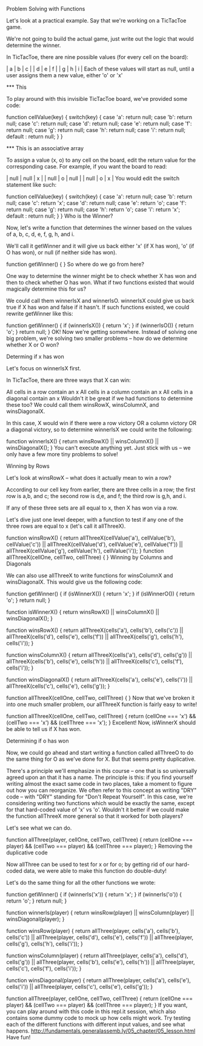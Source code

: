 Problem Solving with Functions

Let's look at a practical example. Say that we're working on a TicTacToe game.

We're not going to build the actual game, just write out the logic that would determine the winner.

In TicTacToe, there are nine possible values (for every cell on the board):

| a | b | c |
| d | e | f |
| g | h | i |
Each of these values will start as null, until a user assigns them a new value, either 'o' or 'x'

*** This

To play around with this invisible TicTacToe board, we've provided some code:

function cellValue(key) {
  switch(key) {
    case 'a': return null;
    case 'b': return null;
    case 'c': return null;
    case 'd': return null;
    case 'e': return null;
    case 'f': return null;
    case 'g': return null;
    case 'h': return null;
    case 'i': return null;
    default : return null;
  }
}

*** This is an associative array

To assign a value (x, o) to any cell on the board, edit the return value for the corresponding case. For example, if you want the board to read:

| null | null |   x  |
| null |   o  | null |
| null |   o  |   x  |
You would edit the switch statement like such:

function cellValue(key) {
  switch(key) {
    case 'a': return null;
    case 'b': return null;
    case 'c': return 'x';
    case 'd': return null;
    case 'e': return 'o';
    case 'f': return null;
    case 'g': return null;
    case 'h': return 'o';
    case 'i': return 'x';
    default : return null;
  }
}
Who is the Winner?

Now, let's write a function that determines the winner based on the values of a, b, c, d, e, f, g, h, and i.

We'll call it getWinner and it will give us back either 'x' (if X has won), 'o' (if O has won), or null (if neither side has won).

function getWinner() {
}
So where do we go from here?

One way to determine the winner might be to check whether X has won and then to check whether O has won. What if two functions existed that would magically determine this for us?

We could call them winnerIsX and winnerIsO. winnerIsX could give us back true if X has won and false if it hasn't. If such functions existed, we could rewrite getWinner like this:

  function getWinner() {
    if (winnerIsX()) {
      return 'x';
    }
    if (winnerIsO()) {
      return 'o';
    }
    return null;
  }
OK! Now we're getting somewhere. Instead of solving one big problem, we're solving two smaller problems – how do we determine whether X or O won?

Determing if x has won

Let's focus on winnerIsX first.

In TicTacToe, there are three ways that X can win:

All cells in a row contain an x
All cells in a column contain an x
All cells in a diagonal contain an x
Wouldn't it be great if we had functions to determine these too? We could call them winsRowX, winsColumnX, and winsDiagonalX.

In this case, X would win if there were a row victory OR a column victory OR a diagonal victory, so to determine winnerIsX we could write the following:

function winnerIsX() {
  return winsRowX() || winsColumnX() || winsDiagonalX();
}
You can't execute anything yet. Just stick with us – we only have a few more tiny problems to solve!

Winning by Rows

Let's look at winsRowX – what does it actually mean to win a row?

According to our cell key from earlier, there are three cells in a row; the first row is a,b, and c; the second row is d,e, and f; the third row is g,h, and i.

If any of these three sets are all equal to x, then X has won via a row.

Let's dive just one level deeper, with a function to test if any one of the three rows are equal to x (let's call it allThreeX).

function winsRowX() {
  return allThreeX(cellValue('a'), cellValue('b'), cellValue('c')) ||
          allThreeX(cellValue('d'), cellValue('e'), cellValue('f')) ||
          allThreeX(cellValue('g'), cellValue('h'), cellValue('i'));
}
function allThreeX(cellOne, cellTwo, cellThree) {
}
Winning by Columns and Diagonals

We can also use allThreeX to write functions for winsColumnX and winsDiagonalX. This would give us the following code:

function getWinner() {
  if (isWinnerX()) {
    return 'x';
  }
  if (isWinnerO()) {
    return 'o';
  }
  return null;
}

function isWinnerX() {
  return winsRowX() || winsColumnX() || winsDiagonalX();
}

function winsRowX() {
  return allThreeX(cells('a'), cells('b'), cells('c')) ||
         allThreeX(cells('d'), cells('e'), cells('f')) ||
         allThreeX(cells('g'), cells('h'), cells('i'));
}

function winsColumnX() {
  return allThreeX(cells('a'), cells('d'), cells('g')) ||
         allThreeX(cells('b'), cells('e'), cells('h')) ||
         allThreeX(cells('c'), cells('f'), cells('i'));
}

function winsDiagonalX() {
  return allThreeX(cells('a'), cells('e'), cells('i')) ||
         allThreeX(cells('c'), cells('e'), cells('g'));
}

function allThreeX(cellOne, cellTwo, cellThree) {
}
Now that we've broken it into one much smaller problem, our allThreeX function is fairly easy to write!

function allThreeX(cellOne, cellTwo, cellThree) {
  return (cellOne === 'x') && (cellTwo === 'x') && (cellThree === 'x');
}
Excellent! Now, isWinnerX should be able to tell us if X has won.

Determining if o has won

Now, we could go ahead and start writing a function called allThreeO to do the same thing for O as we've done for X. But that seems pretty duplicative.

There's a principle we'll emphasize in this course – one that is so universally agreed upon an that it has a name. The principle is this: if you find yourself writing almost the exact same code in two places, take a moment to figure out how you can reorganize. We often refer to this concept as writing "DRY" code – with "DRY" standing for "Don't Repeat Yourself". In this case, we're considering writing two functions which would be exactly the same, except for that hard-coded value of 'x' vs 'o'. Wouldn't it better if we could make the function allThreeX more general so that it worked for both players?

Let's see what we can do.

function allThree(player, cellOne, cellTwo, cellThree) {
  return (cellOne === player) && (cellTwo === player) && (cellThree === player);
}
Removing the duplicative code

Now allThree can be used to test for x or for o; by getting rid of our hard-coded data, we were able to make this function do double-duty!

Let's do the same thing for all the other functions we wrote:

function getWinner() {
  if (winnerIs('x')) {
    return 'x';
  }
  if (winnerIs('o')) {
    return 'o';
  }
  return null;
}

function winnerIs(player) {
  return winsRow(player) || winsColumn(player) || winsDiagonal(player);
}

function winsRow(player) {
  return allThree(player, cells('a'), cells('b'), cells('c')) ||
         allThree(player, cells('d'), cells('e'), cells('f')) ||
         allThree(player, cells('g'), cells('h'), cells('i'));
}

function winsColumn(player) {
  return allThree(player, cells('a'), cells('d'), cells('g')) ||
         allThree(player, cells('b'), cells('e'), cells('h')) ||
         allThree(player, cells('c'), cells('f'), cells('i'));
}

function winsDiagonal(player) {
  return allThree(player, cells('a'), cells('e'), cells('i')) ||
         allThree(player, cells('c'), cells('e'), cells('g'));
}

function allThree(player, cellOne, cellTwo, cellThree) {
  return (cellOne === player) && (cellTwo === player) && (cellThree === player);
}
If you want, you can play around with this code in this repl.it session, which also contains some dummy code to mock up how cells might work. Try testing each of the different functions with different input values, and see what happens.
http://fundamentals.generalassemb.ly/05_chapter/05_lesson.html
Have fun!
